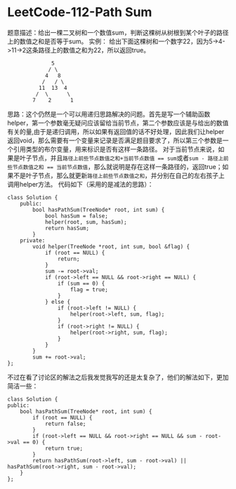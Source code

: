 # LeetCode-112-Path Sum
题意描述：给出一棵二叉树和一个数值sum，判断这棵树从树根到某个叶子的路径上的数值之和是否等于sum。
实例：
给出下面这棵树和一个数字22，因为5->4->11->2这条路径上的数值之和为22，所以返回true。

```
              5
             / \
            4   8
           /   / \
          11  13  4
         /  \      \
        7    2      1
```
思路：这个仍然是一个可以用递归思路解决的问题。首先是写一个辅助函数helper，第一个参数毫无疑问应该留给当前节点，第二个参数应该是与给出的数值有关的量,由于是递归调用，所以如果有返回值的话不好处理，因此我们让helper返回void，那么需要有一个变量来记录是否满足题目要求了，所以第三个参数是一个引用类型的布尔变量，用来标识是否有这样一条路径。
对于当前节点来说，如果是叶子节点，并且`路径上前些节点数值之和+当前节点数值 == sum`或者`sum - 路径上前些节点数值之和 == 当前节点数值`，那么就说明是存在这样一条路径的，返回true；如果不是叶子节点，那么就更新`路径上前些节点数值之和`，并分别在自己的左右孩子上调用helper方法。
代码如下（采用的是减法的思路）：

```
class Solution {
    public:
        bool hasPathSum(TreeNode* root, int sum) {
            bool hasSum = false;
            helper(root, sum, hasSum);
            return hasSum;
        }
    private:
        void helper(TreeNode *root, int sum, bool &flag) {
            if (root == NULL) {
                return;
            }
            sum -= root->val;
            if (root->left == NULL && root->right == NULL) {
                if (sum == 0) {
                    flag = true;
                }
            } else {
                if (root->left != NULL) {
                    helper(root->left, sum, flag);
                } 
                if (root->right != NULL) {
                    helper(root->right, sum, flag);
                }
            }
        }
        sum += root->val;
};
```
不过在看了讨论区的解法之后我发觉我写的还是太复杂了，他们的解法如下，更加简洁一些：

```
class Solution {
public:
    bool hasPathSum(TreeNode* root, int sum) {
        if (root == NULL) {
            return false;
        }
        if (root->left == NULL && root->right == NULL && sum - root->val == 0) {
            return true;
        }
        return hasPathSum(root->left, sum - root->val) || hasPathSum(root->right, sum - root->val);
    }
};
```

